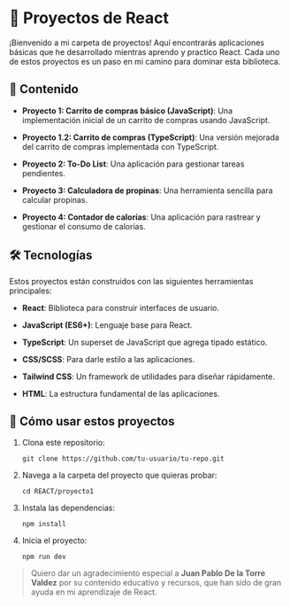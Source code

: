 # 🚀 Proyectos de React

¡Bienvenido a mi carpeta de proyectos! Aquí encontrarás aplicaciones básicas que he desarrollado mientras aprendo y practico React. Cada uno de estos proyectos es un paso en mi camino para dominar esta biblioteca.




## 📂 Contenido

- **Proyecto 1: Carrito de compras básico (JavaScript)**: Una implementación inicial de un carrito de compras usando JavaScript.

- **Proyecto 1.2: Carrito de compras (TypeScript)**: Una versión mejorada del carrito de compras implementada con TypeScript.

- **Proyecto 2: To-Do List**: Una aplicación para gestionar tareas pendientes.

- **Proyecto 3: Calculadora de propinas**: Una herramienta sencilla para calcular propinas.

- **Proyecto 4: Contador de calorías**: Una aplicación para rastrear y gestionar el consumo de calorías.


## 🛠️ Tecnologías

Estos proyectos están construidos con las siguientes herramientas principales:

- **React**: Biblioteca para construir interfaces de usuario.

- **JavaScript (ES6+)**: Lenguaje base para React.

- **TypeScript**: Un superset de JavaScript que agrega tipado estático.

- **CSS/SCSS**: Para darle estilo a las aplicaciones.

- **Tailwind CSS**: Un framework de utilidades para diseñar rápidamente.

- **HTML**: La estructura fundamental de las aplicaciones.


## 📖 Cómo usar estos proyectos

1. Clona este repositorio:

	``git clone https://github.com/tu-usuario/tu-repo.git``

2. Navega a la carpeta del proyecto que quieras probar:

    ``cd REACT/proyecto1``

3. Instala las dependencias:

    ``npm install``

4. Inicia el proyecto:

	``npm run dev``


>Quiero dar un agradecimiento especial a **Juan Pablo De la Torre Valdez** por su contenido educativo y recursos, que han sido de gran ayuda en mi aprendizaje de React.
